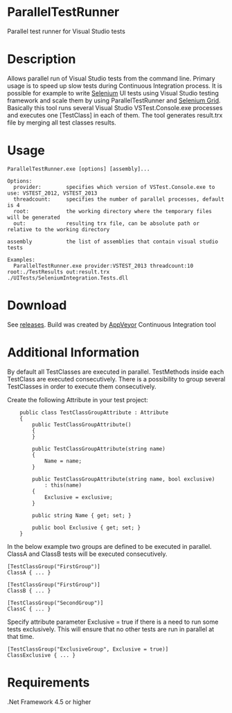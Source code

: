 # ParallelTestRunner
Parallel test runner for Visual Studio tests

# Description
Allows parallel run of Visual Studio tests from the command line. Primary usage is to speed up slow tests during Continuous Integration process. It is possible for example to write [Selenium](http://www.seleniumhq.org/) UI tests using Visual Studio testing framework and scale them by using ParallelTestRunner and [Selenium Grid](http://www.seleniumhq.org/projects/grid/). Basically this tool runs several Visual Studio VSTest.Console.exe processes and executes one [TestClass] in each of them. The tool generates result.trx file by merging all test classes results.

# Usage
```
ParallelTestRunner.exe [options] [assembly]...

Options:
  provider:        specifies which version of VSTest.Console.exe to use: VSTEST_2012, VSTEST_2013
  threadcount:     specifies the number of parallel processes, default is 4
  root:            the working directory where the temporary files will be generated
  out:             resulting trx file, can be absolute path or relative to the working directory
  
assembly           the list of assemblies that contain visual studio tests

Examples:
  ParallelTestRunner.exe provider:VSTEST_2013 threadcount:10 root:./TestResults out:result.trx ./UITests/SeleniumIntegration.Tests.dll
```

# Download
See [releases](https://github.com/sscobici/ParallelTestRunner/releases).
Build was created by [AppVeyor](https://ci.appveyor.com/project/sscobici/paralleltestrunner) Continuous Integration tool

# Additional Information
By default all TestClasses are executed in parallel. TestMethods inside each TestClass are executed consecutively.
There is a possibility to group several TestClasses in order to execute them consecutively.

Create the following Attribute in your test project:
```
    public class TestClassGroupAttribute : Attribute
    {
        public TestClassGroupAttribute()
        {
        }

        public TestClassGroupAttribute(string name)
        {
            Name = name;
        }

        public TestClassGroupAttribute(string name, bool exclusive)
            : this(name)
        {
            Exclusive = exclusive;
        }

        public string Name { get; set; }
        
        public bool Exclusive { get; set; }
    }
```

In the below example two groups are defined to be executed in parallel. ClassA and ClassB tests will be executed consecutively.

```
[TestClassGroup("FirstGroup")]
ClassA { ... }

[TestClassGroup("FirstGroup")]
ClassB { ... }

[TestClassGroup("SecondGroup")]
ClassC { ... }
```

Specify attribute parameter Exclusive = true if there is a need to run some tests exclusively. This will ensure that no other tests are run in parallel at that time.

```
[TestClassGroup("ExclusiveGroup", Exclusive = true)]
ClassExclusive { ... }
```

# Requirements
.Net Framework 4.5 or higher
